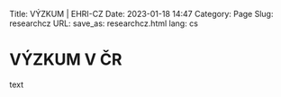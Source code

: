 Title: VÝZKUM | EHRI-CZ
Date: 2023-01-18 14:47
Category: Page
Slug: researchcz
URL: 
save_as: researchcz.html
lang: cs

# VÝZKUM V ČR

text
